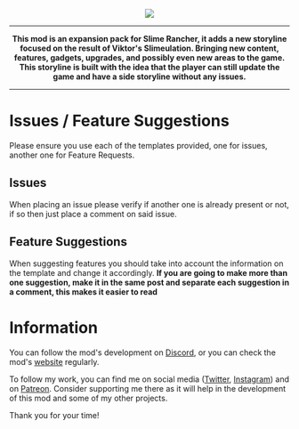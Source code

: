 <p align="center"><a href="http://vikdisk.ricthecoder.com/" target="_blank"><img src="https://drive.google.com/uc?export=view&id=1wdsevGD3CST7KrLiCEATuUk3mead8W3I"></a></p>
<hr>
<p align="center">
<b>This mod is an expansion pack for Slime Rancher, it adds a new storyline focused on the result of Viktor's Slimeulation. Bringing new content, features, gadgets, upgrades, and possibly even new areas to the game. This storyline is built with the idea that the player can still update the game and have a side storyline without any issues.</b>
</p>
<hr>

# Issues / Feature Suggestions
Please ensure you use each of the templates provided, one for issues, another one for Feature Requests.

## Issues
When placing an issue please verify if another one is already present or not, if so then just place a comment on said issue.

## Feature Suggestions
When suggesting features you should take into account the information on the template and change it accordingly. **If you are going to make more than one suggestion, make it in the same post and separate each suggestion in a comment, this makes it easier to read**

# Information
You can follow the mod's development on <a href="http://discord.gg/yjnKFsH" target="_blank">Discord</a>, or you can check the mod's <a href="http://vikdisk.ricthecoder.com" target="_blank">website</a> regularly.

To follow my work, you can find me on social media (<a href="https://twitter.com/RicTheCoder" target="_blank">Twitter</a>, <a href="https://www.instagram.com/ricthecoder/" target="_blank">Instagram</a>) and on <a href="https://www.patreon.com/ricthecoder" target="_blank">Patreon</a>. Consider supporting me there as it will help in the development of this mod and some of my other projects.

Thank you for your time!
